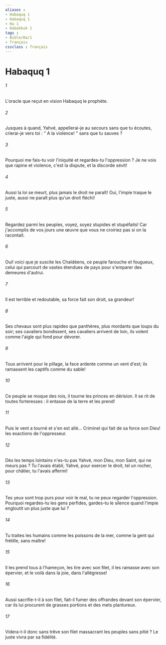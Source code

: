 ```yaml
---
aliases : 
- Habaquq 1
- Habaquq 1
- Ha 1
- Habakkuk 1
tags : 
- Bible/Ha/1
- français
cssclass : français
---
```


# Habaquq 1

###### 1
L'oracle que reçut en vision Habaquq le prophète. 
###### 2
Jusques à quand, Yahvé, appellerai-je au secours sans que tu écoutes, crierai-je vers toi : " A la violence! " sans que tu sauves ? 
###### 3
Pourquoi me fais-tu voir l'iniquité et regardes-tu l'oppression ? Je ne vois que rapine et violence, c'est la dispute, et la discorde sévit! 
###### 4
Aussi la loi se meurt, plus jamais le droit ne paraît! Oui, l'impie traque le juste, aussi ne paraît plus qu'un droit fléchi! 
###### 5
Regardez parmi les peuples, voyez, soyez stupides et stupéfaits! Car j'accomplis de vos jours une œuvre que vous ne croiriez pas si on la racontait. 
###### 6
Oui! voici que je suscite les Chaldéens, ce peuple farouche et fougueux, celui qui parcourt de vastes étendues de pays pour s'emparer des demeures d'autrui. 
###### 7
Il est terrible et redoutable, sa force fait son droit, sa grandeur! 
###### 8
Ses chevaux sont plus rapides que panthères, plus mordants que loups du soir; ses cavaliers bondissent, ses cavaliers arrivent de loin, ils volent comme l'aigle qui fond pour dévorer. 
###### 9
Tous arrivent pour le pillage, la face ardente comme un vent d'est; ils ramassent les captifs comme du sable! 
###### 10
Ce peuple se moque des rois, il tourne les princes en dérision. Il se rit de toutes forteresses : il entasse de la terre et les prend! 
###### 11
Puis le vent a tourné et s'en est allé... Criminel qui fait de sa force son Dieu! les exactions de l'oppresseur. 
###### 12
Dès les temps lointains n'es-tu pas Yahvé, mon Dieu, mon Saint, qui ne meurs pas ? Tu l'avais établi, Yahvé, pour exercer le droit, tel un rocher, pour châtier, tu l'avais affermi! 
###### 13
Tes yeux sont trop purs pour voir le mal, tu ne peux regarder l'oppression. Pourquoi regardes-tu les gens perfides, gardes-tu le silence quand l'impie engloutit un plus juste que lui ? 
###### 14
Tu traites les humains comme les poissons de la mer, comme la gent qui frétille, sans maître! 
###### 15
Il les prend tous à l'hameçon, les tire avec son filet, il les ramasse avec son épervier, et le voilà dans la joie, dans l'allégresse! 
###### 16
Aussi sacrifie-t-il à son filet, fait-il fumer des offrandes devant son épervier, car ils lui procurent de grasses portions et des mets plantureux. 
###### 17
Videra-t-il donc sans trêve son filet massacrant les peuples sans pitié ? Le juste vivra par sa fidélité. 
